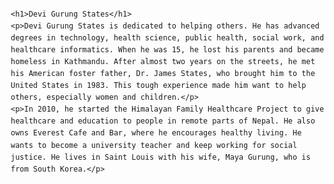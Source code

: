 <!DOCTYPE html>
<html lang="en">
<head>
    <meta charset="UTF-8">
    <meta name="viewport" content="width=device-width, initial-scale=1.0">
    <title>Devi Gurung States</title>
    <style>
        body {
            font-family: Arial, sans-serif;
            line-height: 1.6;
            margin: 20px;
        }
        h1 {
            color: #2c3e50;
        }
        p {
            margin: 10px 0;
        }
    </style>
</head>
<body>

    <h1>Devi Gurung States</h1>
    <p>Devi Gurung States is dedicated to helping others. He has advanced degrees in technology, health science, public health, social work, and healthcare informatics. When he was 15, he lost his parents and became homeless in Kathmandu. After almost two years on the streets, he met his American foster father, Dr. James States, who brought him to the United States in 1983. This tough experience made him want to help others, especially women and children.</p>
    <p>In 2010, he started the Himalayan Family Healthcare Project to give healthcare and education to people in remote parts of Nepal. He also owns Everest Cafe and Bar, where he encourages healthy living. He wants to become a university teacher and keep working for social justice. He lives in Saint Louis with his wife, Maya Gurung, who is from South Korea.</p>

</body>
</html>

